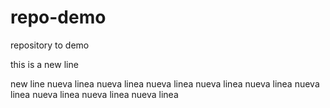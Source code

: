 # repo-demo
repository to demo

this is a new line

new line
nueva linea
nueva linea
nueva linea
nueva linea
nueva linea
nueva linea
nueva linea
nueva linea
nueva linea
